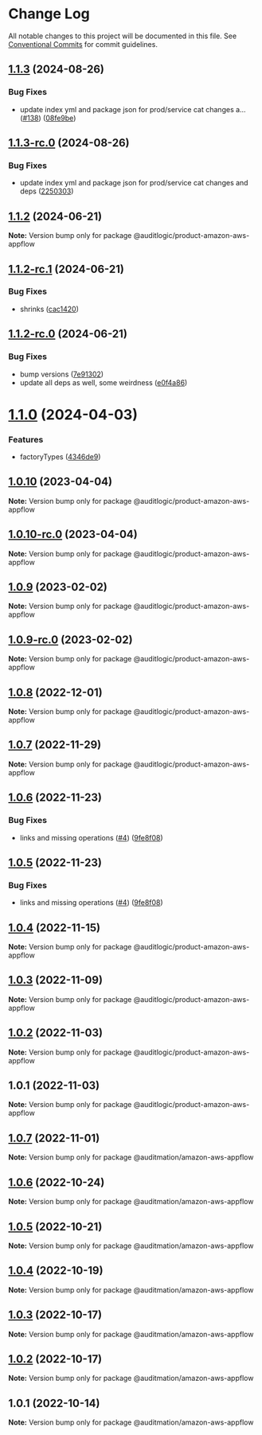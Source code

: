 # Change Log

All notable changes to this project will be documented in this file.
See [Conventional Commits](https://conventionalcommits.org) for commit guidelines.

## [1.1.3](https://github.com/auditlogic/product/compare/@auditlogic/product-amazon-aws-appflow@1.1.2...@auditlogic/product-amazon-aws-appflow@1.1.3) (2024-08-26)


### Bug Fixes

* update index yml and package json for prod/service cat changes a… ([#138](https://github.com/auditlogic/product/issues/138)) ([08fe9be](https://github.com/auditlogic/product/commit/08fe9beb1c8457462a19bc69caa02e6212d97e1a))





## [1.1.3-rc.0](https://github.com/auditlogic/product/compare/@auditlogic/product-amazon-aws-appflow@1.1.2...@auditlogic/product-amazon-aws-appflow@1.1.3-rc.0) (2024-08-26)


### Bug Fixes

* update index yml and package json for prod/service cat changes and deps ([2250303](https://github.com/auditlogic/product/commit/225030363a363608240135b7ebed386b28f01e4b))





## [1.1.2](https://github.com/auditlogic/product/compare/@auditlogic/product-amazon-aws-appflow@1.1.2-rc.1...@auditlogic/product-amazon-aws-appflow@1.1.2) (2024-06-21)

**Note:** Version bump only for package @auditlogic/product-amazon-aws-appflow





## [1.1.2-rc.1](https://github.com/auditlogic/product/compare/@auditlogic/product-amazon-aws-appflow@1.1.2-rc.0...@auditlogic/product-amazon-aws-appflow@1.1.2-rc.1) (2024-06-21)


### Bug Fixes

* shrinks ([cac1420](https://github.com/auditlogic/product/commit/cac14200fefcd8183ab69fe89a47bd3f70f563e9))





## [1.1.2-rc.0](https://github.com/auditlogic/product/compare/@auditlogic/product-amazon-aws-appflow@1.1.0...@auditlogic/product-amazon-aws-appflow@1.1.2-rc.0) (2024-06-21)


### Bug Fixes

* bump versions ([7e91302](https://github.com/auditlogic/product/commit/7e913023b8b312150ed7762c32fbbe616be71de5))
* update all deps as well, some weirdness ([e0f4a86](https://github.com/auditlogic/product/commit/e0f4a864714e2d3de6bbf3da014d5312fe53be2f))





# [1.1.0](https://github.com/auditlogic/product/compare/@auditlogic/product-amazon-aws-appflow@1.0.10...@auditlogic/product-amazon-aws-appflow@1.1.0) (2024-04-03)


### Features

* factoryTypes ([4346de9](https://github.com/auditlogic/product/commit/4346de92693aee892fccf725338ffc7b80ab182b))





## [1.0.10](https://github.com/auditlogic/product/compare/@auditlogic/product-amazon-aws-appflow@1.0.9...@auditlogic/product-amazon-aws-appflow@1.0.10) (2023-04-04)

**Note:** Version bump only for package @auditlogic/product-amazon-aws-appflow





## [1.0.10-rc.0](https://github.com/auditlogic/product/compare/@auditlogic/product-amazon-aws-appflow@1.0.9...@auditlogic/product-amazon-aws-appflow@1.0.10-rc.0) (2023-04-04)

**Note:** Version bump only for package @auditlogic/product-amazon-aws-appflow





## [1.0.9](https://github.com/auditlogic/product/compare/@auditlogic/product-amazon-aws-appflow@1.0.8...@auditlogic/product-amazon-aws-appflow@1.0.9) (2023-02-02)

**Note:** Version bump only for package @auditlogic/product-amazon-aws-appflow





## [1.0.9-rc.0](https://github.com/auditlogic/product/compare/@auditlogic/product-amazon-aws-appflow@1.0.8...@auditlogic/product-amazon-aws-appflow@1.0.9-rc.0) (2023-02-02)

**Note:** Version bump only for package @auditlogic/product-amazon-aws-appflow





## [1.0.8](https://github.com/auditlogic/product/compare/@auditlogic/product-amazon-aws-appflow@1.0.7...@auditlogic/product-amazon-aws-appflow@1.0.8) (2022-12-01)

**Note:** Version bump only for package @auditlogic/product-amazon-aws-appflow





## [1.0.7](https://github.com/auditlogic/product/compare/@auditlogic/product-amazon-aws-appflow@1.0.6...@auditlogic/product-amazon-aws-appflow@1.0.7) (2022-11-29)

**Note:** Version bump only for package @auditlogic/product-amazon-aws-appflow





## [1.0.6](https://github.com/auditlogic/product/compare/@auditlogic/product-amazon-aws-appflow@1.0.4...@auditlogic/product-amazon-aws-appflow@1.0.6) (2022-11-23)


### Bug Fixes

* links and missing operations ([#4](https://github.com/auditlogic/product/issues/4)) ([9fe8f08](https://github.com/auditlogic/product/commit/9fe8f08fe7c57fdb79f991ac35bd6ac2e7dcad38))





## [1.0.5](https://github.com/auditlogic/product/compare/@auditlogic/product-amazon-aws-appflow@1.0.4...@auditlogic/product-amazon-aws-appflow@1.0.5) (2022-11-23)


### Bug Fixes

* links and missing operations ([#4](https://github.com/auditlogic/product/issues/4)) ([9fe8f08](https://github.com/auditlogic/product/commit/9fe8f08fe7c57fdb79f991ac35bd6ac2e7dcad38))





## [1.0.4](https://github.com/auditlogic/product/compare/@auditlogic/product-amazon-aws-appflow@1.0.3...@auditlogic/product-amazon-aws-appflow@1.0.4) (2022-11-15)

**Note:** Version bump only for package @auditlogic/product-amazon-aws-appflow





## [1.0.3](https://github.com/auditlogic/product/compare/@auditlogic/product-amazon-aws-appflow@1.0.2...@auditlogic/product-amazon-aws-appflow@1.0.3) (2022-11-09)

**Note:** Version bump only for package @auditlogic/product-amazon-aws-appflow





## [1.0.2](https://github.com/auditlogic/product/compare/@auditlogic/product-amazon-aws-appflow@1.0.1...@auditlogic/product-amazon-aws-appflow@1.0.2) (2022-11-03)

**Note:** Version bump only for package @auditlogic/product-amazon-aws-appflow





## 1.0.1 (2022-11-03)

**Note:** Version bump only for package @auditlogic/product-amazon-aws-appflow





## [1.0.7](https://github.com/auditmation/store-content/compare/@auditmation/amazon-aws-appflow@1.0.6...@auditmation/amazon-aws-appflow@1.0.7) (2022-11-01)

**Note:** Version bump only for package @auditmation/amazon-aws-appflow





## [1.0.6](https://github.com/auditmation/store-content/compare/@auditmation/amazon-aws-appflow@1.0.5...@auditmation/amazon-aws-appflow@1.0.6) (2022-10-24)

**Note:** Version bump only for package @auditmation/amazon-aws-appflow





## [1.0.5](https://github.com/auditmation/store-content/compare/@auditmation/amazon-aws-appflow@1.0.4...@auditmation/amazon-aws-appflow@1.0.5) (2022-10-21)

**Note:** Version bump only for package @auditmation/amazon-aws-appflow





## [1.0.4](https://github.com/auditmation/store-content/compare/@auditmation/amazon-aws-appflow@1.0.3...@auditmation/amazon-aws-appflow@1.0.4) (2022-10-19)

**Note:** Version bump only for package @auditmation/amazon-aws-appflow





## [1.0.3](https://github.com/auditmation/store-content/compare/@auditmation/amazon-aws-appflow@1.0.2...@auditmation/amazon-aws-appflow@1.0.3) (2022-10-17)

**Note:** Version bump only for package @auditmation/amazon-aws-appflow





## [1.0.2](https://github.com/auditmation/store-content/compare/@auditmation/amazon-aws-appflow@1.0.1...@auditmation/amazon-aws-appflow@1.0.2) (2022-10-17)

**Note:** Version bump only for package @auditmation/amazon-aws-appflow





## 1.0.1 (2022-10-14)

**Note:** Version bump only for package @auditmation/amazon-aws-appflow
